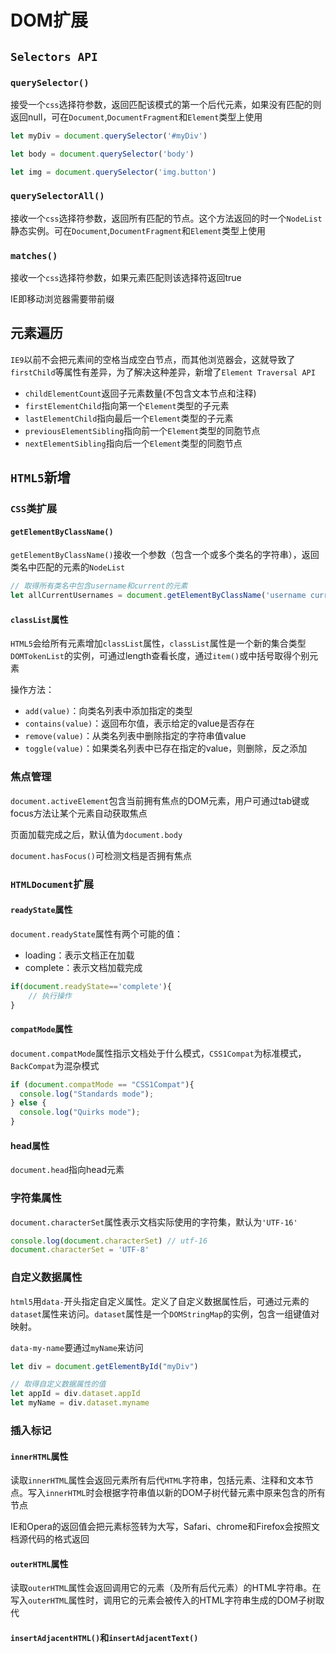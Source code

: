 # DOM扩展

## `Selectors API`

### `querySelector()`

接受一个`css`选择符参数，返回匹配该模式的第一个后代元素，如果没有匹配的则返回null，可在`Document`,`DocumentFragment`和`Element`类型上使用

```js
let myDiv = document.querySelector('#myDiv')

let body = document.querySelector('body')

let img = document.querySelector('img.button')
```

### `querySelectorAll()`

接收一个`css`选择符参数，返回所有匹配的节点。这个方法返回的时一个`NodeList`静态实例。可在`Document`,`DocumentFragment`和`Element`类型上使用

### `matches()`

接收一个`css`选择符参数，如果元素匹配则该选择符返回true

IE即移动浏览器需要带前缀

## 元素遍历

`IE9`以前不会把元素间的空格当成空白节点，而其他浏览器会，这就导致了`firstChild`等属性有差异，为了解决这种差异，新增了`Element Traversal API`

- `childElementCount`返回子元素数量(不包含文本节点和注释)
- `firstElementChild`指向第一个`Element`类型的子元素
- `lastElementChild`指向最后一个`Element`类型的子元素
- `previousElementSibling`指向前一个`Element`类型的同胞节点
- `nextElementSibling`指向后一个`Element`类型的同胞节点

## `HTML5`新增

### `CSS`类扩展

#### `getElementByClassName()`

`getElementByClassName()`接收一个参数（包含一个或多个类名的字符串），返回类名中匹配的元素的`NodeList`

```js
// 取得所有类名中包含username和current的元素
let allCurrentUsernames = document.getElementByClassName('username current')
```

#### `classList`属性

`HTML5`会给所有元素增加`classList`属性，`classList`属性是一个新的集合类型`DOMTokenList`的实例，可通过length查看长度，通过`item()`或中括号取得个别元素

操作方法：

- `add(value)`：向类名列表中添加指定的类型
- `contains(value)`：返回布尔值，表示给定的value是否存在
- `remove(value)`：从类名列表中删除指定的字符串值value
- `toggle(value)`：如果类名列表中已存在指定的value，则删除，反之添加

### 焦点管理

`document.activeElement`包含当前拥有焦点的DOM元素，用户可通过tab键或focus方法让某个元素自动获取焦点

页面加载完成之后，默认值为`document.body`

`document.hasFocus()`可检测文档是否拥有焦点

### `HTMLDocument`扩展

#### `readyState`属性

`document.readyState`属性有两个可能的值：

- loading：表示文档正在加载
- complete：表示文档加载完成

```js
if(document.readyState=='complete'){
	// 执行操作
}
```

#### `compatMode`属性

`document.compatMode`属性指示文档处于什么模式，`CSS1Compat`为标准模式，`BackCompat`为混杂模式

```js
if (document.compatMode == "CSS1Compat"){
  console.log("Standards mode");
} else {
  console.log("Quirks mode");
}
```

#### head属性

`document.head`指向head元素

### 字符集属性

`document.characterSet`属性表示文档实际使用的字符集，默认为`'UTF-16'`

```js
console.log(document.characterSet) // utf-16
document.characterSet = 'UTF-8'
```

### 自定义数据属性

`html5`用`data-`开头指定自定义属性。定义了自定义数据属性后，可通过元素的`dataset`属性来访问。`dataset`属性是一个`DOMStringMap`的实例，包含一组键值对映射。

`data-my-name`要通过`myName`来访问

```js
let div = document.getElementById("myDiv")

// 取得自定义数据属性的值
let appId = div.dataset.appId
let myName = div.dataset.myname
```

### 插入标记

#### `innerHTML`属性

读取`innerHTML`属性会返回元素所有后代`HTML`字符串，包括元素、注释和文本节点。写入`innerHTML`时会根据字符串值以新的DOM子树代替元素中原来包含的所有节点

IE和Opera的返回值会把元素标签转为大写，Safari、chrome和Firefox会按照文档源代码的格式返回

#### `outerHTML`属性

读取`outerHTML`属性会返回调用它的元素（及所有后代元素）的HTML字符串。在写入`outerHTML`属性时，调用它的元素会被传入的HTML字符串生成的DOM子树取代

#### `insertAdjacentHTML()`和`insertAdjacentText()`

